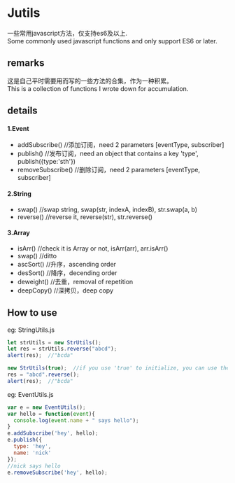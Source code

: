 # Jutils
一些常用javascript方法，仅支持es6及以上.  
Some commonly used javascript functions and only support ES6 or later.
## remarks
这是自己平时需要用而写的一些方法的合集，作为一种积累。  
This is a collection of functions I wrote down for accumulation.

## details
#### 1.Event
* addSubscribe()  //添加订阅，need 2 parameters [eventType, subscriber]
* publish()  //发布订阅，need an object that contains a key 'type', publish({type:'sth'})
* removeSubscribe()  //删除订阅，need 2 parameters [eventType, subscriber]

#### 2.String
* swap() //swap string, swap(str, indexA, indexB), str.swap(a, b)
* reverse()  //reverse it, reverse(str), str.reverse()

#### 3.Array
* isArr()  //check it is Array or not, isArr(arr), arr.isArr()
* swap()  //ditto
* ascSort()  //升序，ascending order
* desSort()  //降序，decending order
* deweight() //去重，removal of repetition
* deepCopy() //深拷贝，deep copy

## How to use
eg: StringUtils.js
```javascript
let strUtils = new StrUtils();
let res = strUtils.reverse("abcd");
alert(res);  //"bcda"

new StrUtils(true);  //if you use 'true' to initialize, you can use them as prototype function.
res = "abcd".reverse(); 
alert(res);  //"bcda"
```
eg: EventUtils.js
```javascript
var e = new EventUtils();
var hello = function(event){
  console.log(event.name + " says hello");
}
e.addSubscribe('hey', hello);
e.publish({
  type: 'hey',
  name: 'nick'
});
//nick says hello
e.removeSubscribe('hey', hello);
```
